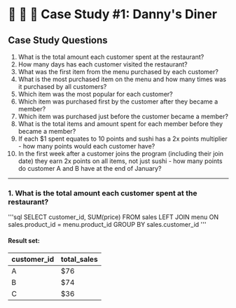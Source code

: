 # :ramen: :curry: :sushi: Case Study #1: Danny's Diner

## Case Study Questions

1. What is the total amount each customer spent at the restaurant?
2. How many days has each customer visited the restaurant?
3. What was the first item from the menu purchased by each customer?
4. What is the most purchased item on the menu and how many times was it purchased by all customers?
5. Which item was the most popular for each customer?
6. Which item was purchased first by the customer after they became a member?
7. Which item was purchased just before the customer became a member?
10. What is the total items and amount spent for each member before they became a member?
11. If each $1 spent equates to 10 points and sushi has a 2x points multiplier - how many points would each customer have?
12. In the first week after a customer joins the program (including their join date) they earn 2x points on all items, not just sushi - how many points do customer A and B have at the end of January?

***

###  1. What is the total amount each customer spent at the restaurant?

'''sql
SELECT customer_id,
SUM(price) 
FROM sales
LEFT JOIN menu
ON sales.product_id = menu.product_id
GROUP BY sales.customer_id
'''

#### Result set:
| customer_id | total_sales |
| ----------- | ----------- |
| A           | $76         |
| B           | $74         |
| C           | $36         |
